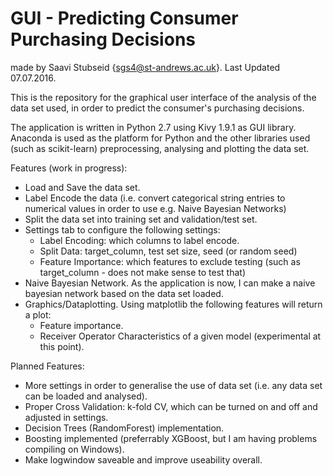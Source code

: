 # GUI - Predicting Consumer Purchasing Decisions
made by Saavi Stubseid {sgs4@st-andrews.ac.uk}. Last Updated 07.07.2016.

This is the repository for the graphical user interface of the analysis of the data set used, in order to predict the consumer's purchasing decisions.

The application is written in Python 2.7 using Kivy 1.9.1 as GUI library. Anaconda is used as the platform for Python and the other libraries used (such as scikit-learn) preprocessing, analysing and plotting the data set.

Features (work in progress):
- Load and Save the data set.
- Label Encode the data (i.e. convert categorical string entries to numerical values in order to use e.g. Naive Bayesian Networks)
- Split the data set into training set and validation/test set.
- Settings tab to configure the following settings:
  + Label Encoding: which columns to label encode.
  + Split Data: target_column, test set size, seed (or random seed)
  + Feature Importance: which features to exclude testing (such as target_column - does not make sense to test that)
- Naive Bayesian Network. As the application is now, I can make a naive bayesian network based on the data set loaded.
- Graphics/Dataplotting. Using matplotlib the following features will return a plot:
  + Feature importance.
  + Receiver Operator Characteristics of a given model (experimental at this point).
 

Planned Features:
- More settings in order to generalise the use of data set (i.e. any data set can be loaded and analysed).
- Proper Cross Validation: k-fold CV, which can be turned on and off and adjusted in settings.
- Decision Trees (RandomForest) implementation.
- Boosting implemented (preferrably XGBoost, but I am having problems compiling on Windows).
- Make logwindow saveable and improve useability overall.

